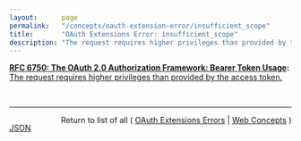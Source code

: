 ```yaml
---
layout:      page
permalink:   "/concepts/oauth-extension-error/insufficient_scope"
title:       "OAuth Extensions Error: insufficient_scope"
description: "The request requires higher privileges than provided by the access token."
---
```


**[RFC 6750: The OAuth 2.0 Authorization Framework: Bearer Token Usage](/specs/IETF/RFC/6750 "This specification describes how to use bearer tokens in HTTP requests to access OAuth 2.0 protected resources. Any party in possession of a bearer token (a &#34;bearer&#34;) can use it to get access to the associated resources (without demonstrating possession of a cryptographic key). To prevent misuse, bearer tokens need to be protected from disclosure in storage and in transport."):** [The request requires higher privileges than provided by the access token.](http://tools.ietf.org/html/rfc6750#section-3.1 "Read documentation for OAuth Extensions Error &#34;insufficient_scope&#34;")

<br/>
<hr/>

<p style="float : left"><a href="./insufficient_scope.json" title="JSON representing this particular Web Concept value">JSON</a></p>
<p style="text-align: right">Return to list of all ( <a href="../oauth-extension-errors">OAuth Extensions Errors</a> | <a href="../">Web Concepts</a> )</p>

